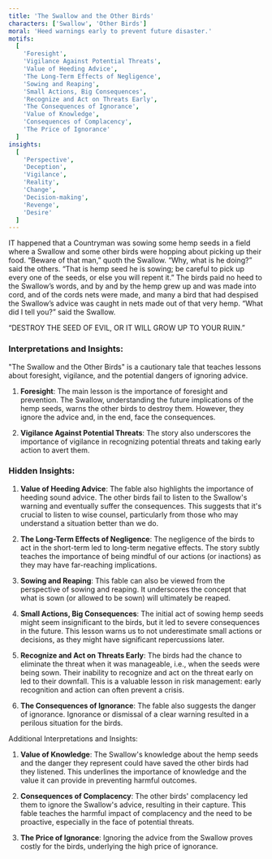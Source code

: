 ```yaml
---
title: 'The Swallow and the Other Birds'
characters: ['Swallow', 'Other Birds']
moral: 'Heed warnings early to prevent future disaster.'
motifs:
  [
    'Foresight',
    'Vigilance Against Potential Threats',
    'Value of Heeding Advice',
    'The Long-Term Effects of Negligence',
    'Sowing and Reaping',
    'Small Actions, Big Consequences',
    'Recognize and Act on Threats Early',
    'The Consequences of Ignorance',
    'Value of Knowledge',
    'Consequences of Complacency',
    'The Price of Ignorance'
  ]
insights:
  [
    'Perspective',
    'Deception',
    'Vigilance',
    'Reality',
    'Change',
    'Decision-making',
    'Revenge',
    'Desire'
  ]
---
```


IT happened that a Countryman was sowing some hemp seeds in a field where a Swallow and some other birds were hopping about picking up their food. “Beware of that man,” quoth the Swallow. “Why, what is he doing?” said the others. “That is hemp seed he is sowing; be careful to pick up every one of the seeds, or else you will repent it.” The birds paid no heed to the Swallow’s words, and by and by the hemp grew up and was made into cord, and of the cords nets were made, and many a bird that had despised the Swallow’s advice was caught in nets made out of that very hemp. “What did I tell you?” said the Swallow.

“DESTROY THE SEED OF EVIL, OR IT WILL GROW UP TO YOUR RUIN.”

### Interpretations and Insights:

"The Swallow and the Other Birds" is a cautionary tale that teaches lessons about foresight, vigilance, and the potential dangers of ignoring advice.

1. **Foresight**: The main lesson is the importance of foresight and prevention. The Swallow, understanding the future implications of the hemp seeds, warns the other birds to destroy them. However, they ignore the advice and, in the end, face the consequences.

2. **Vigilance Against Potential Threats**: The story also underscores the importance of vigilance in recognizing potential threats and taking early action to avert them.

### Hidden Insights:

1. **Value of Heeding Advice**: The fable also highlights the importance of heeding sound advice. The other birds fail to listen to the Swallow's warning and eventually suffer the consequences. This suggests that it's crucial to listen to wise counsel, particularly from those who may understand a situation better than we do.

2. **The Long-Term Effects of Negligence**: The negligence of the birds to act in the short-term led to long-term negative effects. The story subtly teaches the importance of being mindful of our actions (or inactions) as they may have far-reaching implications.

3. **Sowing and Reaping**: This fable can also be viewed from the perspective of sowing and reaping. It underscores the concept that what is sown (or allowed to be sown) will ultimately be reaped.

4. **Small Actions, Big Consequences**: The initial act of sowing hemp seeds might seem insignificant to the birds, but it led to severe consequences in the future. This lesson warns us to not underestimate small actions or decisions, as they might have significant repercussions later.

5. **Recognize and Act on Threats Early**: The birds had the chance to eliminate the threat when it was manageable, i.e., when the seeds were being sown. Their inability to recognize and act on the threat early on led to their downfall. This is a valuable lesson in risk management: early recognition and action can often prevent a crisis.

6. **The Consequences of Ignorance**: The fable also suggests the danger of ignorance. Ignorance or dismissal of a clear warning resulted in a perilous situation for the birds.

Additional Interpretations and Insights:

1. **Value of Knowledge**: The Swallow's knowledge about the hemp seeds and the danger they represent could have saved the other birds had they listened. This underlines the importance of knowledge and the value it can provide in preventing harmful outcomes.

2. **Consequences of Complacency**: The other birds' complacency led them to ignore the Swallow's advice, resulting in their capture. This fable teaches the harmful impact of complacency and the need to be proactive, especially in the face of potential threats.

3. **The Price of Ignorance**: Ignoring the advice from the Swallow proves costly for the birds, underlying the high price of ignorance.
